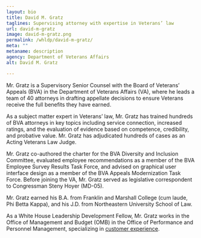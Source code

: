 ```yaml
---
layout: bio
title: David M. Gratz
taglines: Supervising attorney with expertise in Veterans’ law 
url: david-m-gratz
image: david-m-gratz.png
permalink: /whldp/david-m-gratz/
meta: ""
metaname: description
agency: Department of Veterans Affairs
alt: David M. Gratz

---
```


<p>Mr. Gratz is a Supervisory Senior Counsel with the Board of Veterans&rsquo; Appeals (BVA) in the Department of Veterans Affairs (VA), where he leads a team of 40 attorneys in drafting appellate decisions to ensure Veterans receive the full benefits they have earned.&nbsp;</p>
<p>As a subject matter expert in Veterans&rsquo; law, Mr. Gratz has trained hundreds of BVA attorneys in key topics including service connection, increased ratings, and the evaluation of evidence based on competence, credibility, and probative value. Mr. Gratz has adjudicated hundreds of cases as an Acting Veterans Law Judge.&nbsp;</p>
<p>Mr. Gratz co-authored the charter for the BVA Diversity and Inclusion Committee, evaluated employee recommendations as a member of the BVA Employee Survey Results Task Force, and advised on graphical user interface design as a member of the BVA Appeals Modernization Task Force. Before joining the VA, Mr. Gratz served as legislative correspondent to Congressman Steny Hoyer (MD-05).&nbsp;</p>
<p>Mr. Gratz earned his B.A. from Franklin and Marshall College (cum laude, Phi Betta Kappa), and his J.D. from Northeastern University School of Law.</p>
<p>As a White House Leadership Development Fellow, Mr. Gratz works in the Office of Management and Budget (OMB) in the Office of Performance and Personnel Management, specializing in <a href="https://www.performance.gov/CAP/cx/">customer experience</a>.</p>